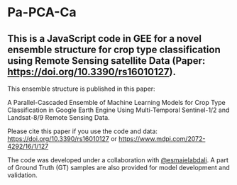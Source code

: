 # Pa-PCA-Ca

## This is a JavaScript code in GEE for a novel ensemble structure for crop type classification using Remote Sensing satellite Data (Paper: https://doi.org/10.3390/rs16010127).

This ensemble structure is published in this paper:

A Parallel-Cascaded Ensemble of Machine Learning Models for Crop Type Classification in Google Earth Engine Using Multi-Temporal Sentinel-1/2 and Landsat-8/9 Remote Sensing Data.

Please cite this paper if you use the code and data: https://doi.org/10.3390/rs16010127 or https://www.mdpi.com/2072-4292/16/1/127

The code was developed under a collaboration with [@esmaielabdali](https://github.com/esmaielabdali).
A part of Ground Truth (GT) samples are also provided for model development and validation.
